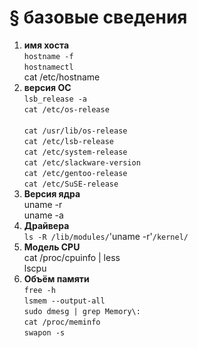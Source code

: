 # § базовые сведения

1) **имя хоста**
<br/>	`hostname -f`
<br/>	`hostnamectl`
<br/>	cat /etc/hostname
2) **версия ОС**
<br/>	`lsb_release -a`
<br/>	`cat /etc/os-release`  
<br/>	`cat /usr/lib/os-release`
<br/>	`cat /etc/lsb-release`
<br/>	`cat /etc/system-release`
<br/>	`cat /etc/slackware-version`
<br/>	`cat /etc/gentoo-release`
<br/>	`cat /etc/SuSE-release`
3) **Версия ядра**
<br/>	uname -r
<br/>	uname -a
4) **Драйвера**
<br/> 	`ls -R /lib/modules/`'uname -r'`/kernel/`
4) **Модель CPU**
<br/>	cat /proc/cpuinfo | less 
<br/>	lscpu
5) **Объём памяти**
<br/>	`free -h` 
<br/>	`lsmem --output-all`
<br/>	`sudo dmesg | grep Memory\: `
<br/>	`cat /proc/meminfo`
<br/>	`swapon -s`




